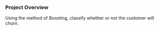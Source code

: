 ### Project Overview

 Using the method of Boosting, classify whether or not the customer will churn.


